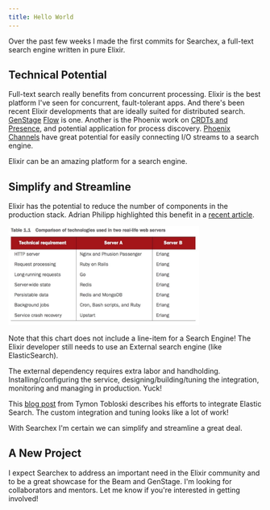 ```yaml
---
title: Hello World
---
```


Over the past few weeks I made the first commits for Searchex, a full-text
search engine written in pure Elixir.  

## Technical Potential

Full-text search really benefits from concurrent processing.  Elixir is the
best platform I've seen for concurrent, fault-tolerant apps.  And there's been
recent Elixir developments that are ideally suited for distributed search.
[GenStage][genstage] [Flow][flow] is one.  Another is the Phoenix work on
[CRDTs and Presence][crdt], and potential application for process discovery.
[Phoenix Channels][channels] have great potential for easily connecting I/O
streams to a search engine.

Elixir can be an amazing platform for a search engine.

## Simplify and Streamline

Elixir has the potential to reduce the number of components in the production
stack.  Adrian Philipp highlighted this benefit in a [recent article][adrian].

<img src="/img/hello_world/stack.jpg" width="75%" alt="Erlang Technology Comparison">

Note that this chart does not include a line-item for a Search Engine!  The Elixir
developer still needs to use an External search engine (like ElasticSearch).  

The external dependency requires extra labor and handholding.
Installing/configuring the service, designing/building/tuning the integration,
monitoring and managing in production.  Yuck!

This [blog post][teamon] from Tymon Tobloski describes his efforts to integrate
Elastic Search.  The custom integration and tuning looks like a lot of work!

With Searchex I'm certain we can simplify and streamline a great deal.

## A New Project

I expect Searchex to address an important need in the Elixir community and to
be a great showcase for the Beam and GenStage.  I'm looking for collaborators
and mentors.  Let me know if you're interested in getting involved!

[genstage]: http://elixir-lang.org/blog/2016/07/14/announcing-genstage
[flow]:     http://www.slideshare.net/Elixir-Meetup/experimentalflow-yurii-bodarev
[crdt]:     https://dockyard.com/blog/2016/03/25/what-makes-phoenix-presence-special-sneak-peek 
[channels]: http://www.phoenixframework.org/docs/channels 
[adrian]:   http://adrian-philipp.com/post/why-elixir-has-great-potential
[teamon]:   http://teamon.eu/2016/tuning-elixir-genstage-flow-pipeline-processing

